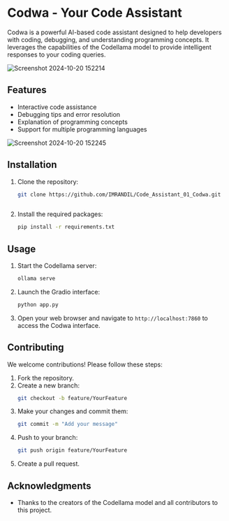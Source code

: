 
# Codwa - Your Code Assistant

Codwa is a powerful AI-based code assistant designed to help developers with coding, debugging, and understanding programming concepts. It leverages the capabilities of the Codellama model to provide intelligent responses to your coding queries.

![Screenshot 2024-10-20 152214](https://github.com/user-attachments/assets/30ec34ff-a880-4d50-98fe-2eb3732f1692)


## Features
- Interactive code assistance
- Debugging tips and error resolution
- Explanation of programming concepts
- Support for multiple programming languages


![Screenshot 2024-10-20 152245](https://github.com/user-attachments/assets/eee2d8de-8194-43dd-82b5-e80a1a9d3e7e)


## Installation
1. Clone the repository:
   ```bash
   git clone https://github.com/IMRANDIL/Code_Assistant_01_Codwa.git
  
   ```
2. Install the required packages:
   ```bash
   pip install -r requirements.txt
   ```

## Usage
1. Start the Codellama server:
   ```bash
   ollama serve
   ```
2. Launch the Gradio interface:
   ```bash
   python app.py
   ```
3. Open your web browser and navigate to `http://localhost:7860` to access the Codwa interface.



## Contributing
We welcome contributions! Please follow these steps:
1. Fork the repository.
2. Create a new branch:
   ```bash
   git checkout -b feature/YourFeature
   ```
3. Make your changes and commit them:
   ```bash
   git commit -m "Add your message"
   ```
4. Push to your branch:
   ```bash
   git push origin feature/YourFeature
   ```
5. Create a pull request.


## Acknowledgments
- Thanks to the creators of the Codellama model and all contributors to this project.
```



